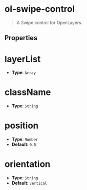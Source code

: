 # ol-swipe-control

> A Swipe control for OpenLayers.

## Properties

# layerList

- **Type**: `Array`

# className

- **Type**: `String`

# position

- **Type**: `Number`
- **Default**: `0.5`

# orientation

- **Type**: `String`
- **Default**: `vertical`
